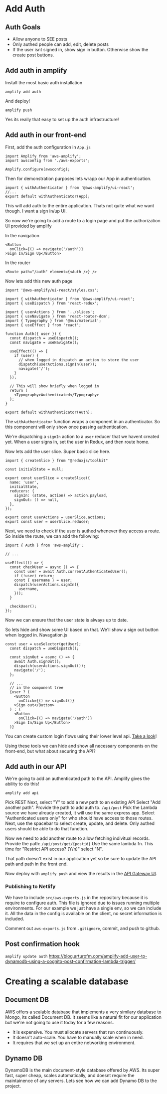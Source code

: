 # Add Auth
## Auth Goals
- Allow anyone to SEE posts
- Only authed people can add, edit, delete posts
- If the user isnt signed in, show sign in button. Otherwise show the create post buttons.

## Add auth in amplify
Install the most basic auth installation
```
amplify add auth
```

And deploy!
```
amplify push
```

Yes its really that easy to set up the auth infrastructure!

## Add auth in our front-end
First, add the auth configuration in `App.js`
```es6
import Amplify from 'aws-amplify';
import awsconfig from './aws-exports';

Amplify.configure(awsconfig);
```

Then for demonstration purposes lets wrapp our App in authentication.

```es6
import { withAuthenticator } from '@aws-amplify/ui-react';
//...
export default withAuthenticator(App);
```
This will add auth to the entire application. Thats not quite what we want though. I want a sign in/up UI.

So now we're going to add a route to a login page and put the authorization UI provided by amplify

In the navigation
```es6
<Button
  onClick={() => navigate('/auth')}
>Sign In/Sign Up</Button>
```
In the router
```es6
<Route path="/auth" element={<Auth />} />
```

Now lets add this new auth page
```es6
import '@aws-amplify/ui-react/styles.css';

import { withAuthenticator } from '@aws-amplify/ui-react';
import { useDispatch } from 'react-redux';

import { userActions } from '../slices';
import { useNavigate } from 'react-router-dom';
import { Typography } from '@mui/material';
import { useEffect } from 'react';

function Auth({ user }) {
  const dispatch = useDispatch();
  const navigate = useNavigate();

  useEffect(() => {
    if (user) {
      // when logged in dispatch an action to store the user
      dispatch(userActions.signIn(user));
      navigate('/');
    }
  });

  // This will show briefly when logged in
  return (
    <Typography>Authenticated</Typography>
  );
}

export default withAuthenticator(Auth);

```

The `withAuthenticator` function wraps a component in an authenticator. So this component will only show once passing authentication.

We're dispatching a `signIn` action to a `user` reducer that we havent created yet. When a user signs in, set the user in Redux, and then route home.

Now lets add the user slice. Super basic slice here.
```es6
import { createSlice } from "@reduxjs/toolkit"

const initialState = null;

export const userSlice = createSlice({
  name: 'user',
  initialState,
  reducers: {
    signIn: (state, action) => action.payload,
    signOut: () => null,
  },
});

export const userActions = userSlice.actions;
export const user = userSlice.reducer;
```

Next, we need to check if the user is authed whenever they access a route. So inside the route, we can add the following:
```es6
import { Auth } from 'aws-amplify';

// ...

useEffect(() => {
  const checkUser = async () => {
    const user = await Auth.currentAuthenticatedUser();
    if (!user) return;
    const { username } = user;
    dispatch(userActions.signIn({
      username,
    }));
  }

  checkUser();
});
```

Now we can ensure that the user state is always up to date.

So lets hide and show some UI based on that. We'll show a sign out button when logged in.
Navagation.js
```es6
const user = useSelector(getUser);
  const dispatch = useDispatch();

  const signOut = async () => {
    await Auth.signOut();
    dispatch(userActions.signOut());
    navigate('/');
  };

  // ...
  // in the component tree
  {user ? (
    <Button
      onClick={() => signOut()}
    >Sign out</Button>
  ) : (
    <Button
      onClick={() => navigate('/auth')}
    >Sign In/Sign Up</Button>
  )}
```

You can create custom login flows using their lower level api. [Take a look](https://docs.amplify.aws/guides/authentication/custom-auth-flow/q/platform/js/)!

Using these tools we can hide and show all necessary components on the front-end, but what about securing the API?

## Add auth in our API
We're going to add an authenticated path to the API. Amplify gives the ability to do this!
```
amplify add api
```
Pick REST
Next, select "Y" to add a new path to an existing API
Select "Add another path".
Provide the path to add auth to. `/api/post`
Pick the Lambda source we have already created, it will use the same express app.
Select "Authenticated users only" for who should have access to those routes.
Next, use the spacebar to select create, update, and delete. Only authed users should be able to do that function.

Now we need to add another route to allow fetching indivitual records.
Provide the path: `/api/post/get/{postid}`
Use the same lambda fn.
This time for "Restrict API access? (Y/n)" select "N".

That path doesn't exist in our application yet so be sure to update the API path and path in the front end.

Now deploy with `amplify push` and view the results in the [API Gateway UI](https://us-east-2.console.aws.amazon.com/apigateway/home?region=us-east-2).

### Publishing to Netlify
We have to include `src/aws-exports.js` in the repository because it is require to configure auth. This file is ignored due to issues running multiple environments. For our example we just have a single env, so we can include it. All the data in the config is available on the client, no secret information is included.

Comment out `aws-exports.js` from `.gitignore`, commit, and push to github.

## Post confirmation hook
`amplify update auth`
https://blog.arturofm.com/amplify-add-user-to-dynamodb-using-a-cognito-post-confirmation-lambda-trigger/

# Creating a scalable database
## Document DB
AWS offers a scalable database that implements a very similary database to Mongo, its called Document DB. It seems like a natural fit for our application but we're not going to use it today for a few reasons.

- It is expensive. You must allocate servers that run continuously.
- It doesn't auto-scale. You have to manually scale when in need.
- It requires that we set up an entire networking environment.

## Dynamo DB
DynamoDB is the main document-style database offered by AWS. Its super fast, super cheap, scales automatically, and doesnt require the maintainence of any servers. Lets see how we can add Dynamo DB to the project.
